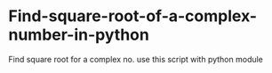 # Find-square-root-of-a-complex-number-in-python
Find square root for a complex no.
use this script with python module
